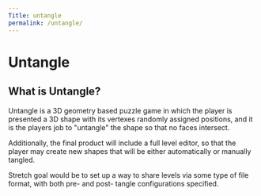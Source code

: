 ```yaml
---
Title: untangle
permalink: /untangle/
---
```

Untangle
========

What is Untangle?
-----------------

Untangle is a 3D geometry based puzzle game in which the player is presented a 
3D shape with its vertexes randomly assigned positions, and it is the players job
to "untangle" the shape so that no faces intersect. 

Additionally, the final product will include a full level editor, so that the player
may create new shapes that will be either automatically or manually tangled.

Stretch goal would be to set up a way to share levels via some type of file format, with both pre- and post- tangle configurations specified.

